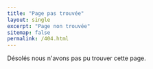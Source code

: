 ```yaml
---
title: "Page pas trouvée"
layout: single
excerpt: "Page non trouvée"
sitemap: false
permalink: /404.html
---
```


Désolés nous n'avons pas pu trouver cette page.

<script type="text/javascript">
  var GOOG_FIXURL_LANG = 'fr';
  var GOOG_FIXURL_SITE = '{{ site.url }}'
</script>
<script type="text/javascript"
  src="//linkhelp.clients.google.com/tbproxy/lh/wm/fixurl.js">
</script>
